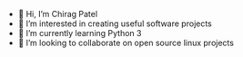 - 👋 Hi, I’m Chirag Patel
- 👀 I’m interested in creating useful software projects
- 🌱 I’m currently learning Python 3 
- 💞️ I’m looking to collaborate on open source linux projects

<!---
ChiragPatelGit/ChiragPatelGit is a ✨ special ✨ repository because its `README.md` (this file) appears on your GitHub profile.
You can click the Preview link to take a look at your changes.
--->
